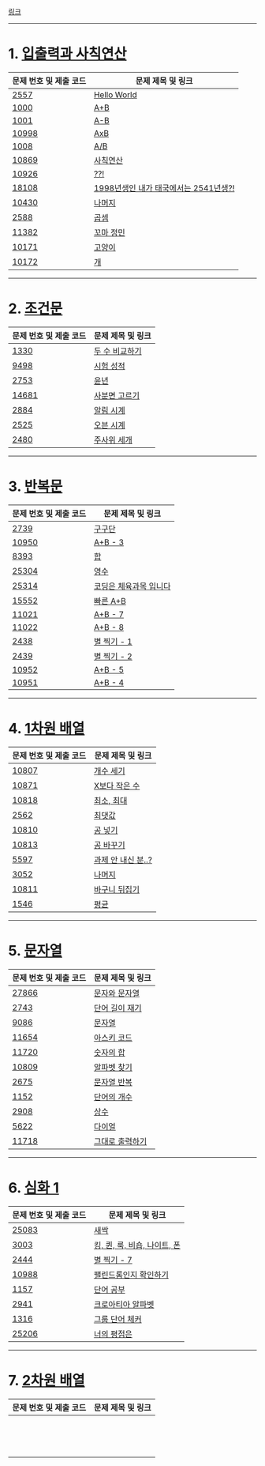 [링크](https://www.acmicpc.net/step) 

---
# 1. [입출력과 사칙연산](https://www.acmicpc.net/step/1)

| 문제 번호 및 제출 코드 | 문제 제목 및 링크 |
| ---- | ---- |
| [2557](Collection/2557.md) | [Hello World](https://www.acmicpc.net/problem/2557)<br> |
| [1000](Collection/1000.md) | [A+B](https://www.acmicpc.net/problem/1000) |
| [1001](Collection/1001.md) | [A-B](https://www.acmicpc.net/problem/1001) |
| [10998](Collection/10998.md) | [AxB](https://www.acmicpc.net/problem/10998) |
| [1008](Collection/1008.md) | [A/B](https://www.acmicpc.net/problem/1008) |
| [10869](Collection/10869.md) | [사칙연산](https://www.acmicpc.net/problem/10869) |
| [10926](Collection/10926.md) | [??!](https://www.acmicpc.net/problem/10926) |
| [18108](Collection/18108.md) | [1998년생인 내가 태국에서는 2541년생?!](https://www.acmicpc.net/problem/18108) |
| [10430](Collection/10430.md) | [나머지](https://www.acmicpc.net/problem/10430) |
| [2588](Collection/2588.md) | [곱셈](https://www.acmicpc.net/problem/2588) |
| [11382](Collection/11382.md) | [꼬마 정민](https://www.acmicpc.net/problem/11382) |
| [10171](Collection/10171.md) | [고양이](https://www.acmicpc.net/problem/10171) |
| [10172](Collection/10172.md) | [개](https://www.acmicpc.net/problem/10172) |

---
# 2. [조건문](https://www.acmicpc.net/step/4)

| 문제 번호 및 제출 코드 | 문제 제목 및 링크 |
| ---- | ---- |
| [1330](Collection/1330) | [두 수 비교하기](https://www.acmicpc.net/problem/1330)<br> |
| [9498](Collection/9498) | [시험 성적](https://www.acmicpc.net/problem/9498) |
| [2753](Collection/2753) | [윤년](https://www.acmicpc.net/problem/2753) |
| [14681](Collection/14681) | [사분면 고르기](https://www.acmicpc.net/problem/14681) |
| [2884](Collection/2884) | [알림 시계](https://www.acmicpc.net/problem/2884) |
| [2525](Collection/2525) | [오븐 시계](https://www.acmicpc.net/problem/2525) |
| [2480](Collection/2480) | [주사위 세개](https://www.acmicpc.net/problem/2480) |


---
# 3. [반복문](https://www.acmicpc.net/step/3)
| 문제 번호 및 제출 코드 | 문제 제목 및 링크 |
| ---- | ---- |
| [2739](Collection/2739.md) | [구구단](https://www.acmicpc.net/problem/2739)<br> |
| [10950](Collection/10950.md) | [A+B - 3](https://www.acmicpc.net/problem/10950) |
| [8393](Collection/8393.md) | [합](https://www.acmicpc.net/problem/8393) |
| [25304](Collection/25304.md) | [영수](https://www.acmicpc.net/problem/25304) |
| [25314](Collection/25314.md) | [코딩은 체육과목 입니다](https://www.acmicpc.net/problem/25314) |
| [15552](Collection/15552.md) | [빠른 A+B](https://www.acmicpc.net/problem/15552) |
| [11021](Collection/11021.md) | [A+B - 7](https://www.acmicpc.net/problem/11021) |
| [11022](Collection/11022.md) | [A+B - 8](https://www.acmicpc.net/problem/11022)<br> |
| [2438](Collection/2438.md) | [별 찍기 - 1](https://www.acmicpc.net/problem/2438) |
| [2439](Collection/2439.md) | [별 찍기 - 2](https://www.acmicpc.net/problem/2439) |
| [10952](Collection/10952.md) | [A+B - 5](https://www.acmicpc.net/problem/10952) |
| [10951](Collection/10951.md) | [A+B - 4](https://www.acmicpc.net/problem/10951) |

---

# 4. [1차원 배열](https://www.acmicpc.net/step/6)

| 문제 번호 및 제출 코드 | 문제 제목 및 링크 |
| ---- | ---- |
| [10807](Collection/10807.md) | [개수 세기](https://www.acmicpc.net/problem/10807) |
| [10871](Collection/10871.md) | [X보다 작은 수](https://www.acmicpc.net/problem/10871) |
| [10818](Collection/10818.md) | [최소, 최대](https://www.acmicpc.net/problem/10818) |
| [2562](Collection/2562.md) | [최댓값](https://www.acmicpc.net/problem/2562) |
| [10810](Collection/10810.md) | [공 넣기](https://www.acmicpc.net/problem/10810) |
| [10813](Collection/10813.md) | [공 바꾸기](https://www.acmicpc.net/problem/10813) |
| [5597](Collection/5597.md) | [과제 안 내신 분..?](https://www.acmicpc.net/problem/5597) |
| [3052](Collection/3052.md) | [나머지](https://www.acmicpc.net/problem/3052) |
| [10811](Collection/10811.md) | [바구니 뒤집기](https://www.acmicpc.net/problem/10811) |
| [1546](Collection/1546.md) | [평균](https://www.acmicpc.net/problem/1546) |



---
# 5. [문자열](https://www.acmicpc.net/step/7)

| 문제 번호 및 제출 코드 | 문제 제목 및 링크 |
| ---- | ---- |
| [27866](Collection/27866.md) | [문자와 문자열](https://www.acmicpc.net/problem/27866)<br> |
| [2743](Collection/2743.md) | [단어 길이 재기](https://www.acmicpc.net/problem/2743) |
| [9086](Collection/9086.md) | [문자열](https://www.acmicpc.net/problem/9086) |
| [11654](Collection/11654.md) | [아스키 코드](https://www.acmicpc.net/problem/11654) |
| [11720](Collection/11720.md) | [숫자의 합](https://www.acmicpc.net/problem/11720) |
| [10809](Collection/10809.md) | [알파벳 찾기](https://www.acmicpc.net/problem/10809) |
| [2675](Collection/2675.md) | [문자열 반복](https://www.acmicpc.net/problem/2675) |
| [1152](Collection/1152.md) | [단어의 개수](https://www.acmicpc.net/problem/1152) |
| [2908](Collection/2908.md) | [상수](https://www.acmicpc.net/problem/2908) |
| [5622](Collection/5622.md) | [다이얼](https://www.acmicpc.net/problem/5622) |
| [11718](Collection/11718.md) | [그대로 출력하기](https://www.acmicpc.net/problem/11718) |

---
# 6. [심화 1](https://www.acmicpc.net/step/52)

| 문제 번호 및 제출 코드 | 문제 제목 및 링크 |
| ---- | ---- |
| [25083](Collection/25083.md) | [새싹](https://www.acmicpc.net/problem/25083) |
| [3003](Collection/3003.md) | [킹, 퀸, 룩, 비숍, 나이트, 폰](https://www.acmicpc.net/problem/3003) |
| [2444](Collection/2444.md) | [별 찍기 - 7](https://www.acmicpc.net/problem/2444) |
| [10988](Collection/10988.md) | [팰린드롬인지 확인하기](https://www.acmicpc.net/problem/10988) |
| [1157](Collection/1157.md) | [단어 공부](https://www.acmicpc.net/problem/1157) |
| [2941](Collection/2941.md) | [크로아티아 알파벳](https://www.acmicpc.net/problem/2941) |
| [1316](Collection/1316.md) | [그룹 단어 체커](https://www.acmicpc.net/problem/1316) |
| [25206](Collection/25206.md) | [너의 평점은](https://www.acmicpc.net/problem/25206) |


---
# 7. [2차원 배열](https://www.acmicpc.net/step/2)

| 문제 번호 및 제출 코드 | 문제 제목 및 링크 |
| ---- | ---- |
| [](Collection/) |  |
| [](Collection/) |  |
| [](Collection/) |  |
| [](Collection/) |  |
| [](Collection/) |  |
| [](Collection/) |  |
| [](Collection/) |  |
| [](Collection/) |  |
| [](Collection/) |  |
| [](Collection/) |  |
| [](Collection/) |  |
| [](Collection/) |  |
| [](Collection/) |  |
| [](Collection/) |  |
